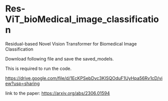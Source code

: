 # Res-ViT_bioMedical_image_classification
Residual-based Novel Vision Transformer for Biomedical Image Classification

Download following file and save the saved_models.

This is required to run the code.

https://drive.google.com/file/d/1EcKPSebDvc3KlSQOduF1UyHpa56Rv1cD/view?usp=sharing

link to the paper:
https://arxiv.org/abs/2306.01594
